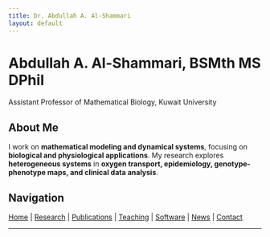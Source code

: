 ```yaml
---
title: Dr. Abdullah A. Al-Shammari
layout: default
---
```


# **Abdullah A. Al-Shammari, BSMth MS DPhil**  
Assistant Professor of Mathematical Biology, Kuwait University  

## **About Me**  
I work on **mathematical modeling and dynamical systems**, focusing on **biological and physiological applications**. My research explores **heterogeneous systems** in **oxygen transport, epidemiology, genotype-phenotype maps, and clinical data analysis**.  

## **Navigation**  
[Home](index.md) | [Research](pages/research.md) | [Publications](pages/publications.md) | [Teaching](pages/teaching.md) | [Software](pages/software.md) | [News](pages/news.md) | [Contact](pages/contact.md)  

---
